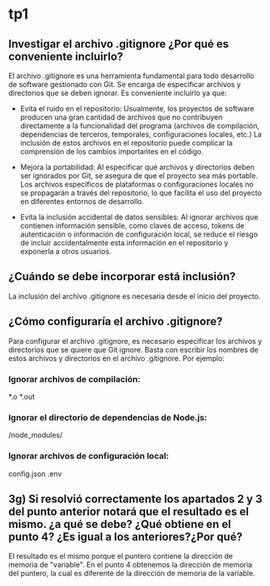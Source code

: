 # tp1

## Investigar el archivo .gitignore ¿Por qué es conveniente incluirlo? 

El archivo .gitignore es una herramienta fundamental para todo desarrollo de software gestionado con Git. Se encarga de especificar archivos y directorios que se deben ignorar. Es conveniente incluirlo ya que:

- Evita el ruido en el repositorio: Usualmente, los proyectos de software producen una gran cantidad de archivos que no contribuyen directamente a la funcionalidad del programa (archivos de compilación, dependencias de terceros, temporales, configuraciones locales, etc.) La inclusión de estos archivos en el repositorio puede complicar la comprensión de los cambios importantes en el código.


- Mejora la portabilidad: Al especificar qué archivos y directorios deben ser ignorados por Git, se asegura de que el proyecto sea más portable. Los archivos específicos de plataformas o configuraciones locales no se propagarán a través del repositorio, lo que facilita el uso del proyecto en diferentes entornos de desarrollo.

- Evita la inclusión accidental de datos sensibles: Al ignorar archivos que contienen información sensible, como claves de acceso, tokens de autenticación o información de configuración local, se reduce el riesgo de incluir accidentalmente esta información en el repositorio y exponerla a otros usuarios. 

## ¿Cuándo se debe incorporar está inclusión?
La inclusión del archivo .gitignore es necesaria desde el inicio del proyecto.


## ¿Cómo configuraría el archivo .gitignore?
Para configurar el archivo .gitignore, es necesario especificar los archivos y directorios que se quiere que Git ignore. Basta con escribir los nombres de estos archivos y directorios en el archivo .gitignore. Por ejemplo:

### Ignorar archivos de compilación:
*.o
*.out

### Ignorar el directorio de dependencias de Node.js:
/node_modules/

### Ignorar archivos de configuración local:
config.json
.env

## 3g) Si resolvió correctamente los apartados 2 y 3 del punto anterior notará que el resultado es el mismo. ¿a qué se debe? ¿Qué obtiene en el punto 4? ¿Es igual a los anteriores?¿Por qué?
El resultado es el mismo porque el puntero contiene la dirección de memoria de "variable". En el punto 4 obtenemos la dirección de memoria del puntero, la cual es diferente de la dirección de memoria de la variable. 








